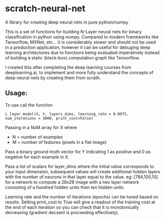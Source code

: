 # scratch-neural-net
A library for creating deep neural nets in pure python/numpy

This is a set of functions for building N-Layer neural nets for binary classification in python using numpy. Compared to modern frameworks like Tensorflow, MXNet, etc... it is considerably slower and should not be used in a production application, however it can be useful for debuging deep learning architectures due to functions being evaluated imperatively instead of building a static (black-box) computation graph like Tensorflow.

I created this after completing the deep learning courses from deeplearning.ai, to implement and more fully understand the concepts of deep neural nets by creating them from scrath.

## Usage:
To use call the function 
~~~~
L_layer_model(X, Y, layers_dims, learning_rate = 0.0075, num_iterations = 3000, print_cost=False)
~~~~
Passing in a NxM array for X where
* N = number of examples
* M = number of features (pixels in a flat image)

Pass a binary ground-truth vector for Y indicating 1 as positive and 0 as negative for each example in X.

Pass a list of scalars for layer_dims where the initial value corresponds to your input dimension, subsequent values will create additional hidden layers with the number of neurons in that layer equal to the value. eg: [784,100,10] for a network to compute a 28x28 image with a two layer network consisting of a hundred hidden units then ten hidden units.

Learning rate and the number of iterations (epochs) can be tuned based on results. Setting print_cost to True will give a readout of the training cost at the end of each iteration so you can check that it is monotonically decreasing (gradient decsent is proceeding effectively).
